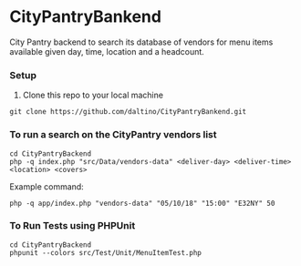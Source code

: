 # CityPantryBankend
City Pantry backend to search its database of vendors for menu items available given day, time, location and a headcount.

### Setup
1. Clone this repo to your local machine
```
git clone https://github.com/daltino/CityPantryBankend.git
```

### To run a search on the CityPantry vendors list
```
cd CityPantryBackend
php -q index.php "src/Data/vendors-data" <deliver-day> <deliver-time> <location> <covers>
```
Example command:
```
php -q app/index.php "vendors-data" "05/10/18" "15:00" "E32NY" 50
```

### To Run Tests using PHPUnit
```
cd CityPantryBackend
phpunit --colors src/Test/Unit/MenuItemTest.php
```
